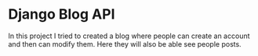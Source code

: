 # Django Blog API

In this project I tried to created a blog where people can create an account and then can modify them. Here they will also be able see people posts. 